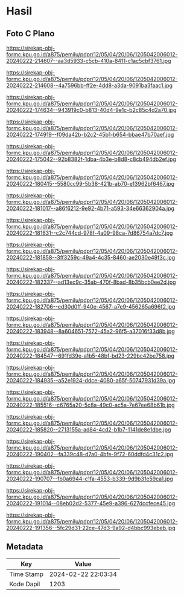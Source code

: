 # Hasil

## Foto C Plano

https://sirekap-obj-formc.kpu.go.id/a875/pemilu/pdpr/12/05/04/20/06/1205042006012-20240222-214607--aa3d5933-c5cb-410a-8411-c1ac5cbf3761.jpg

https://sirekap-obj-formc.kpu.go.id/a875/pemilu/pdpr/12/05/04/20/06/1205042006012-20240222-214608--4a7596bb-ff2e-4dd8-a3da-9091ba3faac1.jpg

https://sirekap-obj-formc.kpu.go.id/a875/pemilu/pdpr/12/05/04/20/06/1205042006012-20240222-174634--943919c0-b813-40d4-9e1c-b2c85c4d2a70.jpg

https://sirekap-obj-formc.kpu.go.id/a875/pemilu/pdpr/12/05/04/20/06/1205042006012-20240222-174919--f09da42b-b2c2-45b1-b654-bbae47b70aef.jpg

https://sirekap-obj-formc.kpu.go.id/a875/pemilu/pdpr/12/05/04/20/06/1205042006012-20240222-175042--92b8382f-1dba-4b3e-b8d8-c8cb494db2ef.jpg

https://sirekap-obj-formc.kpu.go.id/a875/pemilu/pdpr/12/05/04/20/06/1205042006012-20240222-180415--5580cc99-5b38-421b-ab70-e13962bf6467.jpg

https://sirekap-obj-formc.kpu.go.id/a875/pemilu/pdpr/12/05/04/20/06/1205042006012-20240222-181017--a86f6212-9e92-4b71-a593-34e66362904a.jpg

https://sirekap-obj-formc.kpu.go.id/a875/pemilu/pdpr/12/05/04/20/06/1205042006012-20240222-181631--c2c744cd-978f-4a09-98ca-7d86754a7dc7.jpg

https://sirekap-obj-formc.kpu.go.id/a875/pemilu/pdpr/12/05/04/20/06/1205042006012-20240222-181858--3ff3259c-49a4-4c35-8460-ae2030e49f3c.jpg

https://sirekap-obj-formc.kpu.go.id/a875/pemilu/pdpr/12/05/04/20/06/1205042006012-20240222-182337--ad13ec9c-35ab-470f-8bad-8b35bcb0ee2d.jpg

https://sirekap-obj-formc.kpu.go.id/a875/pemilu/pdpr/12/05/04/20/06/1205042006012-20240222-182706--ed30d0ff-940e-4567-a7e9-456265a696f2.jpg

https://sirekap-obj-formc.kpu.go.id/a875/pemilu/pdpr/12/05/04/20/06/1205042006012-20240222-183948--8a604651-7572-45a2-96f5-a37016f33d8b.jpg

https://sirekap-obj-formc.kpu.go.id/a875/pemilu/pdpr/12/05/04/20/06/1205042006012-20240222-184547--691fd39e-a1b5-48bf-bd23-229bc42be758.jpg

https://sirekap-obj-formc.kpu.go.id/a875/pemilu/pdpr/12/05/04/20/06/1205042006012-20240222-184935--a52e1924-ddce-4080-a65f-50747931d39a.jpg

https://sirekap-obj-formc.kpu.go.id/a875/pemilu/pdpr/12/05/04/20/06/1205042006012-20240222-185516--c6765a20-5c8a-49c0-ac5a-7e67ee68b61b.jpg

https://sirekap-obj-formc.kpu.go.id/a875/pemilu/pdpr/12/05/04/20/06/1205042006012-20240222-185820--2713155a-ad84-4cd2-b1b7-1141de8e1dbe.jpg

https://sirekap-obj-formc.kpu.go.id/a875/pemilu/pdpr/12/05/04/20/06/1205042006012-20240222-190402--fa339c48-d7a0-4bfe-9f72-60ddfd4c31c2.jpg

https://sirekap-obj-formc.kpu.go.id/a875/pemilu/pdpr/12/05/04/20/06/1205042006012-20240222-190707--fb0a6944-c1fa-4553-b339-9d9b31e59ca1.jpg

https://sirekap-obj-formc.kpu.go.id/a875/pemilu/pdpr/12/05/04/20/06/1205042006012-20240222-191014--08eb02d2-5377-45e9-a396-627dccfece45.jpg

https://sirekap-obj-formc.kpu.go.id/a875/pemilu/pdpr/12/05/04/20/06/1205042006012-20240222-191356--5fc29d31-22ce-47d3-9a92-d4bbc993ebeb.jpg


## Metadata

| Key        | Value               |
| ---------- | ------------------- |
| Time Stamp | 2024-02-22 22:03:34 |
| Kode Dapil | 1203                |



